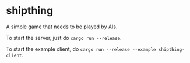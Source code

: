 # shipthing

A simple game that needs to be played by AIs.

To start the server, just do `cargo run --release`.

To start the example client, do `cargo run --release --example shipthing-client`.

